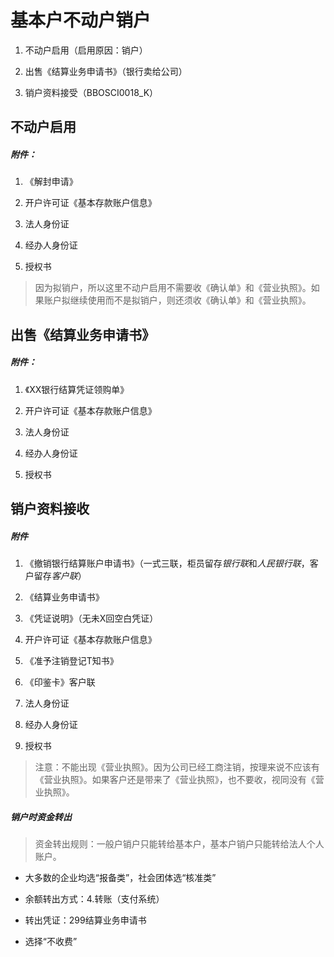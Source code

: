 # 基本户不动户销户


1. 不动户启用（启用原因：销户）

2. 出售《结算业务申请书》（银行卖给公司）

3. 销户资料接受（BBOSCI0018_K）

## 不动户启用

##### 附件：

1. 《解封申请》

2. 开户许可证《基本存款账户信息》

3. 法人身份证

4. 经办人身份证

5. 授权书

> 因为拟销户，所以这里不动户启用不需要收《确认单》和《营业执照》。如果账户拟继续使用而不是拟销户，则还须收《确认单》和《营业执照》。

## 出售《结算业务申请书》

##### 附件：

1. 《XX银行结算凭证领购单》

2. 开户许可证《基本存款账户信息》

3. 法人身份证

4. 经办人身份证

5. 授权书

## 销户资料接收

##### 附件

1. 《撤销银行结算账户申请书》（一式三联，柜员留存*银行联*和*人民银行联*，客户留存*客户联*）

2. 《结算业务申请书》

3. 《凭证说明》（无未X回空白凭证）

4. 开户许可证《基本存款账户信息》

5. 《准予注销登记T知书》

6. 《印鉴卡》客户联

7. 法人身份证

8. 经办人身份证

9. 授权书

> 注意：不能出现《营业执照》。因为公司已经工商注销，按理来说不应该有《营业执照》。如果客户还是带来了《营业执照》，也不要收，视同没有《营业执照》。

##### 销户时资金转出

> 资金转出规则：一般户销户只能转给基本户，基本户销户只能转给法人个人账户。

- 大多数的企业均选“报备类”，社会团体选“核准类”

- 余额转出方式：4.转账（支付系统）

- 转出凭证：299结算业务申请书

- 选择“不收费”

